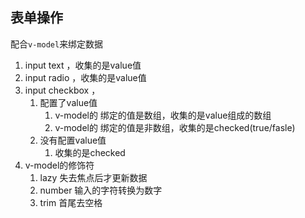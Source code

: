 ## 表单操作

配合`v-model`来绑定数据

1. input text ，收集的是value值
2. input radio ，收集的是value值
3. input checkbox ，
   1. 配置了value值
      1. v-model的 绑定的值是数组，收集的是value组成的数组
      2. v-model的 绑定的值是非数组，收集的是checked(true/fasle)
   2. 没有配置value值
      1. 收集的是checked
4. v-model的修饰符
   1. lazy 失去焦点后才更新数据
   2. number 输入的字符转换为数字
   3. trim 首尾去空格